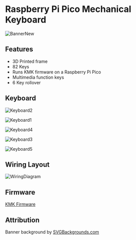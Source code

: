 # Raspberry Pi Pico Mechanical Keyboard
![BannerNew](https://github.com/sydluqmaan/Pi-Pico-75-Mechanical-Keyboard/assets/138065925/40b303f7-3e07-4c2b-8bba-8f887bc7ce29)

## Features
- 3D Printed frame
- 82 Keys
- Runs KMK firmware on a Raspberry Pi Pico
- Multimedia function keys
- 6 Key rollover

## Keyboard
![Keyboard2](https://github.com/sydluqmaan/Pi-Pico-75-Mechanical-Keyboard/assets/138065925/6b131538-f1c6-474f-bb55-6a3447b6e40a)

![Keyboard1](https://github.com/sydluqmaan/Pi-Pico-75-Mechanical-Keyboard/assets/138065925/d6140d02-a459-4c5b-9f3b-6f0d23081c5f)

![Keyboard4](https://github.com/sydluqmaan/Pi-Pico-75-Mechanical-Keyboard/assets/138065925/6ff7300c-bacf-4782-8324-c840825b71c0)

![Keyboard3](https://github.com/sydluqmaan/Pi-Pico-75-Mechanical-Keyboard/assets/138065925/97f9c60d-db95-4c95-95f9-7c48ea00444c)

![Keyboard5](https://github.com/sydluqmaan/Pi-Pico-75-Mechanical-Keyboard/assets/138065925/14ba919f-c283-47f5-af1e-ddc8810d8194)




## Wiring Layout
![WiringDiagram](https://github.com/sydluqmaan/Pi-Pico-75-Mechanical-Keyboard/assets/138065925/ed1b9e2b-d832-4adc-82a6-e4e9f2fa0c15)

## Firmware
[KMK Firmware](https://github.com/KMKfw/kmk_firmware)

## Attribution
Banner background by [SVGBackgrounds.com](https://www.svgbackgrounds.com/set/free-svg-backgrounds-and-patterns/)

